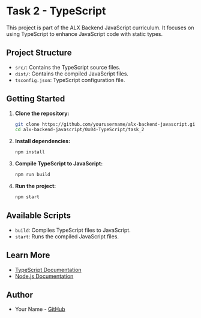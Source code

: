# Task 2 - TypeScript

This project is part of the ALX Backend JavaScript curriculum. It focuses on using TypeScript to enhance JavaScript code with static types.

## Project Structure

- `src/`: Contains the TypeScript source files.
- `dist/`: Contains the compiled JavaScript files.
- `tsconfig.json`: TypeScript configuration file.

## Getting Started

1. **Clone the repository:**
    ```sh
    git clone https://github.com/yourusername/alx-backend-javascript.git
    cd alx-backend-javascript/0x04-TypeScript/task_2
    ```

2. **Install dependencies:**
    ```sh
    npm install
    ```

3. **Compile TypeScript to JavaScript:**
    ```sh
    npm run build
    ```

4. **Run the project:**
    ```sh
    npm start
    ```

## Available Scripts

- `build`: Compiles TypeScript files to JavaScript.
- `start`: Runs the compiled JavaScript files.

## Learn More

- [TypeScript Documentation](https://www.typescriptlang.org/docs/)
- [Node.js Documentation](https://nodejs.org/en/docs/)

## Author

- Your Name - [GitHub](https://github.com/yourusername)
